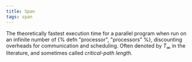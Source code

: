 ```yaml
---
title: Span
tags: span
---
```

The theoretically fastest execution time
for a parallel program when run on an
infinite number of {% defn "processor", "processors" %},
discounting overheads for
communication and scheduling. Often
denoted by $T_{\infty}$ in the literature, and
sometimes called *critical-path length*.